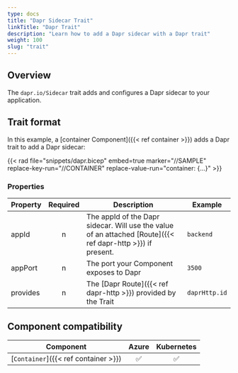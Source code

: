 ```yaml
---
type: docs
title: "Dapr Sidecar Trait"
linkTitle: "Dapr Trait"
description: "Learn how to add a Dapr sidecar with a Dapr trait"
weight: 100
slug: "trait"
---
```


## Overview

The `dapr.io/Sidecar` trait adds and configures a Dapr sidecar to your application.

## Trait format

In this example, a [container Component]({{< ref container >}}) adds a Dapr trait to add a Dapr sidecar:

{{< rad file="snippets/dapr.bicep" embed=true marker="//SAMPLE" replace-key-run="//CONTAINER" replace-value-run="container: {...}" >}}

### Properties

| Property | Required | Description | Example |
|----------|:--------:|-------------|---------|
| appId | n | The appId of the Dapr sidecar. Will use the value of an attached [Route]({{< ref dapr-http >}}) if present. | `backend` |
| appPort | n | The port your Component exposes to Dapr | `3500`
| provides | n | The [Dapr Route]({{< ref dapr-http >}}) provided by the Trait | `daprHttp.id`

## Component compatibility

| Component | Azure | Kubernetes |
|-----------|:-----:|:----------:|
| [`Container`]({{< ref container >}}) | ✅ | ✅ |
